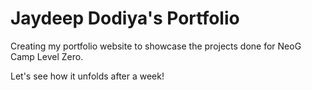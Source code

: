 # Jaydeep Dodiya's Portfolio

Creating my portfolio website to showcase the projects done for NeoG Camp Level Zero.

Let's see how it unfolds after a week!